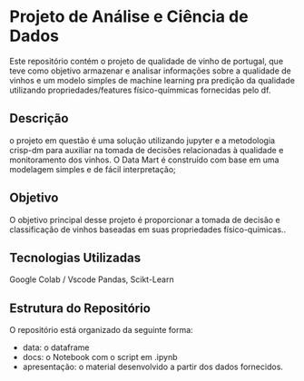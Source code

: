 # Projeto de Análise e Ciência de Dados
Este repositório contém o projeto de qualidade de vinho de portugal, que teve como objetivo armazenar e analisar informações sobre a qualidade de vinhos e um modelo simples de machine learning pra predição da qualidade utilizando propriedades/features físico-químmicas fornecidas pelo df. 
## Descrição
o projeto em questão é uma solução utilizando jupyter e a  metodologia crisp-dm para auxiliar na tomada de decisões relacionadas à qualidade e monitoramento dos vinhos. O Data Mart é construído com base em uma modelagem simples e de fácil interpretação;
## Objetivo
O objetivo principal desse projeto é proporcionar a tomada de decisão e classificação de vinhos baseadas em suas propriedades físico-químicas..

## Tecnologias Utilizadas
Google Colab / Vscode
Pandas, Scikt-Learn

## Estrutura do Repositório  
O repositório está organizado da seguinte forma:  

- data: o dataframe
- docs: o Notebook com o script em .ipynb
- apresentação: o material desenvolvido a partir dos dados fornecidos.
